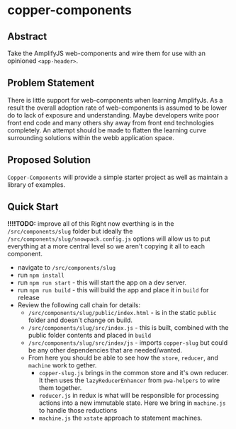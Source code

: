# copper-components

## Abstract

Take the AmplifyJS web-components and wire them for use with an opinioned `<app-header>`.

## Problem Statement

There is little support for web-components when learning AmplifyJs. As a result the overall adoption rate of web-components is assumed to be lower do to lack of exposure and understanding. Maybe developers write poor front end code and many others shy away from front end technologies completely. An attempt should be made to flatten the learning curve surrounding solutions within the webb application space.

## Proposed Solution

`Copper-Components` will provide a simple starter project as well as maintain a library of examples.

## Quick Start

**!!!!TODO:** improve all of this Right now everthing is in the `/src/components/slug` folder but ideally the `/src/components/slug/snowpack.config.js` options will allow us to put everything at a more central level so we aren't copying it all to each component.

* navigate to `/src/components/slug`
* run `npm install`
* run `npm run start` - this will start the app on a dev server.
* run `npm run build` - this will build the app and place it in `build` for release
* Review the following call chain for details: 
  * `/src/components/slug/public/index.html` - is in the static `public` folder and doesn't change on build.
  * `/src/components/slug/src/index.js` - this is built, combined with the public folder contents and placed in `build`
  * `/src/components/slug/src/index/js` - imports `copper-slug` but could be any other dependencies that are needed/wanted.
  * From here you should be able to see how the `store`, `reducer`, and `machine` work to gether.
    * `copper-slug.js` brings in the common store and it's own reducer. It then uses the `lazyReducerEnhancer` from `pwa-helpers` to wire them together.
    * `reducer.js` in redux is what will be responsible for processing actions into a new immutable state. Here we bring in `machine.js` to handle those reductions
    * `machine.js` the `xstate` approach to statement machines.
